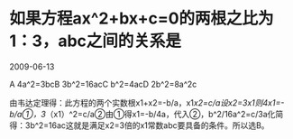 # 如果方程ax^2+bx+c=0的两根之比为1：3，abc之间的关系是
2009-06-13


A   4a^2=3bcB   3b^2=16acC   b^2=4acD   2b^2=8a^2c


由韦达定理得：此方程的两个实数根x1+x2=-b/a，x1*x2=c/a设x2=3x1则4x1=-b/a①，3*（x1）^2=c/a②由①得x1=-b/4a，代入②，b^2/16a^2=c/3a化简得：3b^2=16ac这就是满足x2=3倍的x1常数abc要具备的条件。所以选B。

